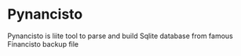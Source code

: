 # Pynancisto
Pynancisto is liite tool to parse and build Sqlite database from famous Financisto backup file  
